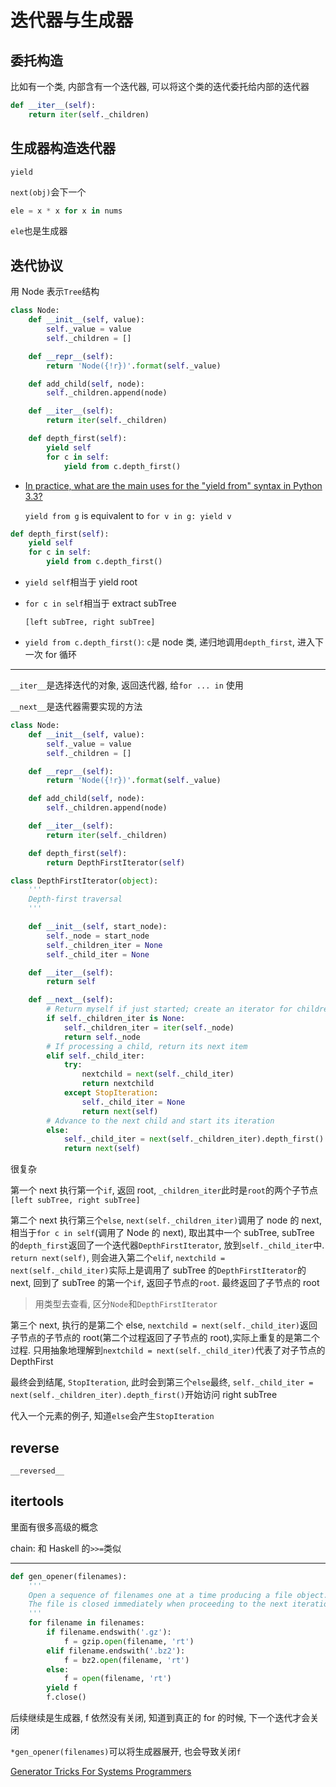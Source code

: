 # 迭代器与生成器

## 委托构造

比如有一个类, 内部含有一个迭代器, 可以将这个类的迭代委托给内部的迭代器

```py
def __iter__(self):
    return iter(self._children)
```

## 生成器构造迭代器

`yield`

`next(obj)`会下一个

```py
ele = x * x for x in nums
```

`ele`也是生成器

## 迭代协议

用 Node 表示`Tree`结构

```py
class Node:
    def __init__(self, value):
        self._value = value
        self._children = []

    def __repr__(self):
        return 'Node({!r})'.format(self._value)

    def add_child(self, node):
        self._children.append(node)

    def __iter__(self):
        return iter(self._children)

    def depth_first(self):
        yield self
        for c in self:
            yield from c.depth_first()
```

- [In practice, what are the main uses for the "yield from" syntax in Python 3.3?](https://stackoverflow.com/questions/9708902/in-practice-what-are-the-main-uses-for-the-yield-from-syntax-in-python-3-3)

  `yield from g` is equivalent to `for v in g: yield v`

```py
def depth_first(self):
    yield self
    for c in self:
        yield from c.depth_first()
```

- `yield self`相当于 yield root

- `for c in self`相当于 extract subTree

  `[left subTree, right subTree]`

- `yield from c.depth_first()`: `c`是 node 类, 递归地调用`depth_first`, 进入下一次 for 循环

---

`__iter__`是选择迭代的对象, 返回迭代器, 给`for ... in` 使用

`__next__`是迭代器需要实现的方法

```py
class Node:
    def __init__(self, value):
        self._value = value
        self._children = []

    def __repr__(self):
        return 'Node({!r})'.format(self._value)

    def add_child(self, node):
        self._children.append(node)

    def __iter__(self):
        return iter(self._children)

    def depth_first(self):
        return DepthFirstIterator(self)

class DepthFirstIterator(object):
    '''
    Depth-first traversal
    '''

    def __init__(self, start_node):
        self._node = start_node
        self._children_iter = None
        self._child_iter = None

    def __iter__(self):
        return self

    def __next__(self):
        # Return myself if just started; create an iterator for children
        if self._children_iter is None:
            self._children_iter = iter(self._node)
            return self._node
        # If processing a child, return its next item
        elif self._child_iter:
            try:
                nextchild = next(self._child_iter)
                return nextchild
            except StopIteration:
                self._child_iter = None
                return next(self)
        # Advance to the next child and start its iteration
        else:
            self._child_iter = next(self._children_iter).depth_first()
            return next(self)
```

很复杂

第一个 next 执行第一个`if`, 返回 root, `_children_iter`此时是`root`的两个子节点`[left subTree, right subTree]`

第二个 next 执行第三个`else`, `next(self._children_iter)`调用了 node 的 next, 相当于`for c in self`(调用了 Node 的 next), 取出其中一个 subTree, subTree 的`depth_first`返回了一个迭代器`DepthFirstIterator`, 放到`self._child_iter`中. `return next(self)`, 则会进入第二个`elif`, `nextchild = next(self._child_iter)`实际上是调用了 subTree 的`DepthFirstIterator`的 next, 回到了 subTree 的第一个`if`, 返回子节点的`root`. 最终返回了子节点的 root

> 用类型去查看, 区分`Node`和`DepthFirstIterator`

第三个 next, 执行的是第二个 else, `nextchild = next(self._child_iter)`返回子节点的子节点的 root(第二个过程返回了子节点的 root),实际上重复的是第二个过程. 只用抽象地理解到`nextchild = next(self._child_iter)`代表了对子节点的 DepthFirst

最终会到结尾, `StopIteration`, 此时会到第三个`else`最终, `self._child_iter = next(self._children_iter).depth_first()`开始访问 right subTree

代入一个元素的例子, 知道`else`会产生`StopIteration`

## reverse

`__reversed__`

## itertools

里面有很多高级的概念

chain: 和 Haskell 的`>>=`类似

---

```py
def gen_opener(filenames):
    '''
    Open a sequence of filenames one at a time producing a file object.
    The file is closed immediately when proceeding to the next iteration.
    '''
    for filename in filenames:
        if filename.endswith('.gz'):
            f = gzip.open(filename, 'rt')
        elif filename.endswith('.bz2'):
            f = bz2.open(filename, 'rt')
        else:
            f = open(filename, 'rt')
        yield f
        f.close()
```

后续继续是生成器, f 依然没有关闭, 知道到真正的 for 的时候, 下一个迭代才会关闭

`*gen_opener(filenames)`可以将生成器展开, 也会导致关闭`f`

[Generator Tricks For Systems Programmers](http://dabeaz.com/generators)

